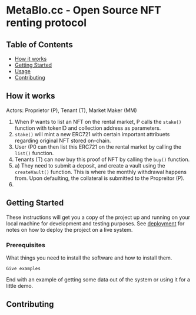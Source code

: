 #  MetaBlo.cc - Open Source NFT renting protocol

## Table of Contents
+ [How it works](#how)
+ [Getting Started](#getting_started)
+ [Usage](#usage)
+ [Contributing](../CONTRIBUTING.md)

## How it works <a name = "how"></a>
Actors: Proprietor (P), Tenant (T), Market Maker (MM)

1. When P wants to list an NFT on the rental market, P calls the `stake()` function with tokenID and collection address as parameters.
2. `stake()` will mint a new ERC721 with certain important attribuets regarding original NFT stored on-chain.
3. User (P0 can then list this ERC721 on the rental market by calling the `list()` function.
4. Tenants (T) can now buy this proof of NFT by calling the `buy()` function. 
4. a) They need to submit a deposit, and create a vault using the `createVault()` function. This is where the monthly withdrawal happens from. Upon defaulting, the collateral is submitted to the Propreitor (P). 
5. 

## Getting Started <a name = "getting_started"></a>
These instructions will get you a copy of the project up and running on your local machine for development and testing purposes. See [deployment](#deployment) for notes on how to deploy the project on a live system.

### Prerequisites

What things you need to install the software and how to install them.

```
Give examples
```

End with an example of getting some data out of the system or using it for a little demo.

## Contributing <a name="contributing">

